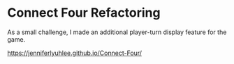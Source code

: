 # Connect Four Refactoring 
As a small challenge, I made an additional player-turn display feature for the game.

https://jenniferlyuhlee.github.io/Connect-Four/
